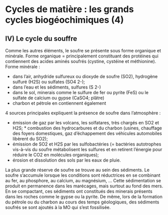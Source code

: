# Cycles de matière : les grands cycles biogéochimiques (4)

## IV) Le cycle du souffre

Comme les autres éléments, le soufre se présente sous forme organique et minérale. Forme organique = principalement constituant des protéines qui contiennent des acides aminés soufrés (cystine, cystéine et méthionine). Forme minérale : 

* dans l’air, anhydride sulfureux ou dioxyde de soufre (SO2), hydrogène sulfuré (H2S) ou sulfates (SO4 2-); 
* dans l’eau et les sédiments, sulfures (S 2-) 
* dans le sol, minerais comme le sulfure de fer ou pyrite (FeS) ou le sulfate de calcium ou gypse (CaSO4; plâtre) 
* charbon et pétrole en contiennent également

4 sources principales expliquent la présence de soufre dans l’atmosphère :

* émission de gaz par les volcans, les solfatares, très chargés en SO2 et H2S; * combustion des hydrocarbures et du charbon (usines, chauffage des foyers domestiques, gaz d’échappement des véhicules automobiles libèrent du SO2); 
* émission de SO2 et H2S par les sulfobactéries (= bactéries autotrophes vis-à-vis du soufre métabolisent les sulfures et en retirent l’énergie pour réduire le CO2 en molécules organiques); 
* érosion et dissolution des sols par les eaux de pluie.

La plus grande réserve de soufre se trouve au sein des sédiments. Le soufre s’accumule lorsque les conditions sont réductrices en se combinant au fer, au phosphore, au calcium, au magnésium, ... Cette sédimentation se produit en permanence dans les marécages, mais surtout au fond des mers. En se compactant, ces sédiments ont constitués des minerais présents dans les roches comme le gypse ou la pyrite. De même, lors de la formation du pétrole ou du charbon au cours des temps géologiques, des sédiments soufrés se sont ajoutés à la MO qui s’est fossilisée.

